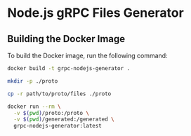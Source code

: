 # Node.js gRPC Files Generator

## Building the Docker Image

To build the Docker image, run the following command:

```sh
docker build -t grpc-nodejs-generator .

mkdir -p ./proto

cp -r path/to/proto/files ./proto

docker run --rm \
  -v $(pwd)/proto:/proto \
  -v $(pwd)/generated:/generated \
  grpc-nodejs-generator:latest
